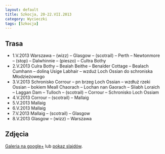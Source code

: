 ```yaml
---
layout: default
title: Szkocja, 20-22.VII.2013
category: Wycieczki
tags: [Szkocja]
---
```


Trasa
-----

* 1.V.2013 Warszawa – (wizz) – Glasgow – (scotrail) – Perth – Newtonmore – (stop) – Dalwhinnie – (pieszo) – Cultra Bothy
* 2.V.2013 Culra Bothy – Bealah Beithe – Benalder Cottage – Bealach Cumhann – doliną Usige Labhair – wzduż Loch Ossian do schroniska Młodzieżowego
* 3.V.2013 Schronisko Corrour – pn brzeg Loch Ossian – wzdłuż rzeki Ossian – bokiem Meall Chaorach – Lochan nan Gaorach – Sliabh Loraich – Laggan Dam – Tulloch – (scotrail) – Corrour – Schronisko Loch Ossiam
* 4.V.2013 Corrour – (scotrail) – Mallaig
* 5.V.2013 Mallaig
* 6.V.2013 Mallaig
* 7.V.2013 Mallaig – (scotrail) – Glasgow
* 8.V.2013 Glasgow – (wizz) – Warszawa

Zdjęcia
-------

[Galeria na google+](https://plus.google.com/photos/+TomekKobyli%C5%84ski/albums/5876300070468819521) lub
[pokaz slajdów](https://plus.google.com/photos/+TomekKobyli%C5%84ski/albums/5876300070468819521/5876300075340938722?pid=5876300075340938722&oid=%2BTomekKobyli%C5%84ski).



